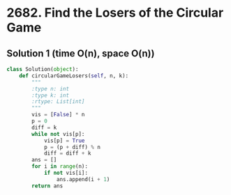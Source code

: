 # 2682. Find the Losers of the Circular Game

## Solution 1 (time O(n), space O(n))

```python
class Solution(object):
    def circularGameLosers(self, n, k):
        """
        :type n: int
        :type k: int
        :rtype: List[int]
        """
        vis = [False] * n
        p = 0
        diff = k
        while not vis[p]:
            vis[p] = True
            p = (p + diff) % n
            diff = diff + k
        ans = []
        for i in range(n):
            if not vis[i]:
                ans.append(i + 1)
        return ans
```
